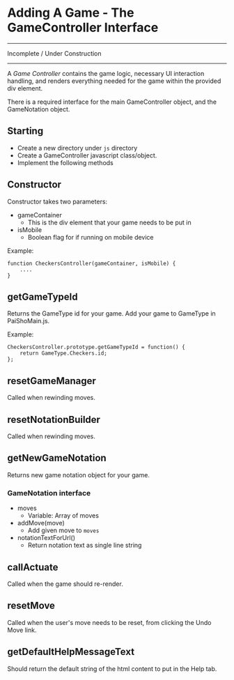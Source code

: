 # Adding A Game - The GameController Interface

---

Incomplete / Under Construction

---

A *Game Controller* contains the game logic, necessary UI interaction handling, and renders everything needed for the game within the provided div element. 

There is a required interface for the main GameController object, and the GameNotation object.

## Starting

* Create a new directory under `js` directory
* Create a GameController javascript class/object. 
* Implement the following methods

## Constructor
Constructor takes two parameters:
* gameContainer
	* This is the div element that your game needs to be put in
* isMobile
	* Boolean flag for if running on mobile device

Example:

```
function CheckersController(gameContainer, isMobile) {
	....
}
```

## getGameTypeId
Returns the GameType id for your game. Add your game to GameType in PaiShoMain.js. 

Example:
```
CheckersController.prototype.getGameTypeId = function() {
	return GameType.Checkers.id;
};
```

## resetGameManager
Called when rewinding moves.

## resetNotationBuilder
Called when rewinding moves. 

## getNewGameNotation
Returns new game notation object for your game. 

### GameNotation interface
* moves
	* Variable: Array of moves
* addMove(move)
	* Add given move to `moves`
* notationTextForUrl()
	* Return notation text as single line string

## callActuate
Called when the game should re-render. 

## resetMove
Called when the user's move needs to be reset, from clicking the Undo Move link. 

## getDefaultHelpMessageText
Should return the default string of the html content to put in the Help tab. 

